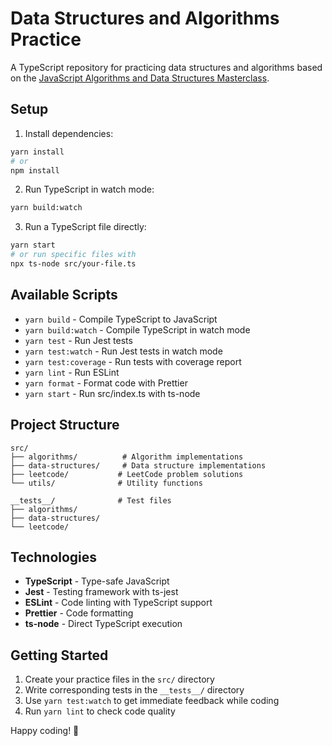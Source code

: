 # Data Structures and Algorithms Practice

A TypeScript repository for practicing data structures and algorithms based on the [JavaScript Algorithms and Data Structures Masterclass](https://www.udemy.com/course/js-algorithms-and-data-structures-masterclass/).

## Setup

1. Install dependencies:
```bash
yarn install
# or
npm install
```

2. Run TypeScript in watch mode:
```bash
yarn build:watch
```

3. Run a TypeScript file directly:
```bash
yarn start
# or run specific files with
npx ts-node src/your-file.ts
```

## Available Scripts

- `yarn build` - Compile TypeScript to JavaScript
- `yarn build:watch` - Compile TypeScript in watch mode
- `yarn test` - Run Jest tests
- `yarn test:watch` - Run Jest tests in watch mode
- `yarn test:coverage` - Run tests with coverage report
- `yarn lint` - Run ESLint
- `yarn format` - Format code with Prettier
- `yarn start` - Run src/index.ts with ts-node

## Project Structure

```
src/
├── algorithms/          # Algorithm implementations
├── data-structures/     # Data structure implementations  
├── leetcode/           # LeetCode problem solutions
└── utils/              # Utility functions

__tests__/              # Test files
├── algorithms/
├── data-structures/
└── leetcode/
```

## Technologies

- **TypeScript** - Type-safe JavaScript
- **Jest** - Testing framework with ts-jest
- **ESLint** - Code linting with TypeScript support
- **Prettier** - Code formatting
- **ts-node** - Direct TypeScript execution

## Getting Started

1. Create your practice files in the `src/` directory
2. Write corresponding tests in the `__tests__/` directory
3. Use `yarn test:watch` to get immediate feedback while coding
4. Run `yarn lint` to check code quality

Happy coding! 🚀